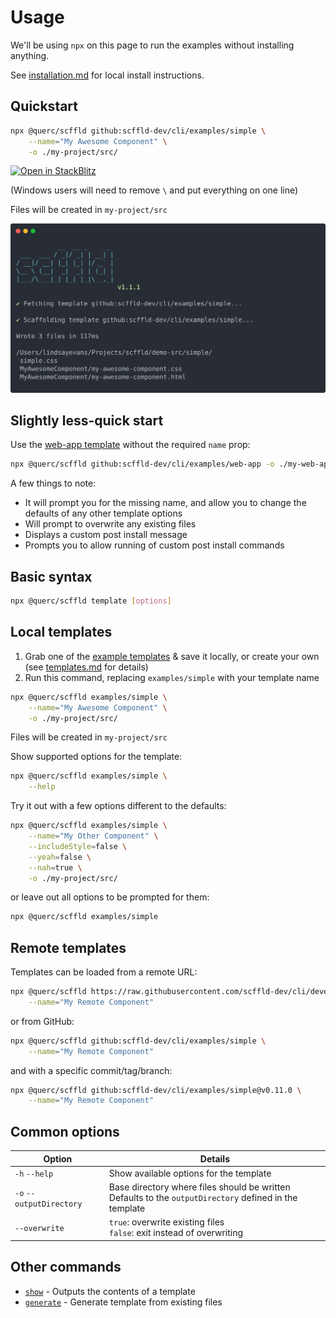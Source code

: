 # Usage

We'll be using `npx` on this page to run the examples without installing anything.

See [installation.md](./installation.md) for local install instructions.

## Quickstart

```sh
npx @querc/scffld github:scffld-dev/cli/examples/simple \
    --name="My Awesome Component" \
    -o ./my-project/src/
```

[![Open in StackBlitz](https://developer.stackblitz.com/img/open_in_stackblitz_small.svg)](https://stackblitz.com/edit/scffld-quickstart?file=README.md)

(Windows users will need to remove `\` and put everything on one line)

Files will be created in `my-project/src`

![Example of command output](./screenshot.svg)

## Slightly less-quick start

Use the [web-app template](../examples/web-app.md) without the required `name` prop:

```sh
npx @querc/scffld github:scffld-dev/cli/examples/web-app -o ./my-web-app/src/
```

A few things to note:

- It will prompt you for the missing name, and allow you to change the defaults of any other template options
- Will prompt to overwrite any existing files
- Displays a custom post install message
- Prompts you to allow running of custom post install commands

## Basic syntax

```sh
npx @querc/scffld template [options]
```

## Local templates

1. Grab one of the [example templates](../examples/) & save it locally, or create your own (see [templates.md](./templates.md) for details)
2. Run this command, replacing `examples/simple` with your template name

```sh
npx @querc/scffld examples/simple \
    --name="My Awesome Component" \
    -o ./my-project/src/
```

Files will be created in `my-project/src`

Show supported options for the template:

```sh
npx @querc/scffld examples/simple \
    --help
```

Try it out with a few options different to the defaults:

```sh
npx @querc/scffld examples/simple \
    --name="My Other Component" \
    --includeStyle=false \
    --yeah=false \
    --nah=true \
    -o ./my-project/src/
```

or leave out all options to be prompted for them:

```sh
npx @querc/scffld examples/simple
```

## Remote templates

Templates can be loaded from a remote URL:

```sh
npx @querc/scffld https://raw.githubusercontent.com/scffld-dev/cli/develop/examples/simple.md \
    --name="My Remote Component"
```

or from GitHub:

```sh
npx @querc/scffld github:scffld-dev/cli/examples/simple \
    --name="My Remote Component"
```

and with a specific commit/tag/branch:

```sh
npx @querc/scffld github:scffld-dev/cli/examples/simple@v0.11.0 \
    --name="My Remote Component"
```

## Common options

| Option                   | Details                                                                                                   |
| ------------------------ | --------------------------------------------------------------------------------------------------------- |
| `-h` `--help`            | Show available options for the template                                                                   |
| `-o` `--outputDirectory` | Base directory where files should be written<br>Defaults to the `outputDirectory` defined in the template |
| `--overwrite`            | `true`: overwrite existing files<br>`false`: exit instead of overwriting                                  |

## Other commands

- [`show`](./show.md) - Outputs the contents of a template
- [`generate`](./generator.md) - Generate template from existing files
